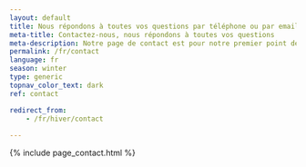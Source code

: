 ```yaml
---
layout: default
title: Nous répondons à toutes vos questions par téléphone ou par email
meta-title: Contactez-nous, nous répondons à toutes vos questions
meta-description: Notre page de contact est pour notre premier point de rencontre. Quelque soit votre question, téléphonez-nous au (+33) 4 79 22 35 27 ou via le formulaire en ligne. Nous sommes au camp de base, prêts à vous répondre.
permalink: /fr/contact
language: fr
season: winter
type: generic
topnav_color_text: dark
ref: contact

redirect_from: 
    - /fr/hiver/contact
    
---
```


{% include page_contact.html %}
